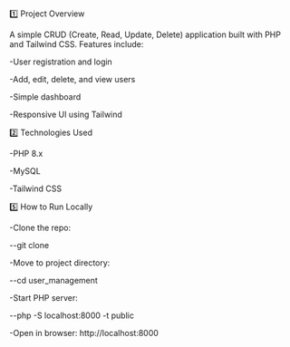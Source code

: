 1️⃣ Project Overview

A simple CRUD (Create, Read, Update, Delete) application built with PHP and Tailwind CSS.
Features include:

-User registration and login

-Add, edit, delete, and view users

-Simple dashboard

-Responsive UI using Tailwind

2️⃣ Technologies Used

-PHP 8.x

-MySQL

-Tailwind CSS

5️⃣ How to Run Locally

-Clone the repo:

--git clone <repo-url>

-Move to project directory:

--cd user_management


-Start PHP server:

--php -S localhost:8000 -t public


-Open in browser: http://localhost:8000


